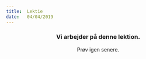 ```yaml
---
title:  Lektie
date:   04/04/2019
---
```


### <center>Vi arbejder på denne lektion.</center>
<center>Prøv igen senere.</center>